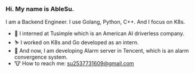 ### Hi. My name is AbleSu.
I am a Backend Engineer. I use Golang, Python, C++. And I focus on K8s.

* 🍎 I interned at Tusimple which is an American AI driverless company. 
* ⛷ I worked on K8s and Go developed as an intern. 
* 🍉 And now, I am developing Alarm server in Tencent, which is an alarm convergence system.
* 🐮 How to reach me: su2537731609@gmail.com
